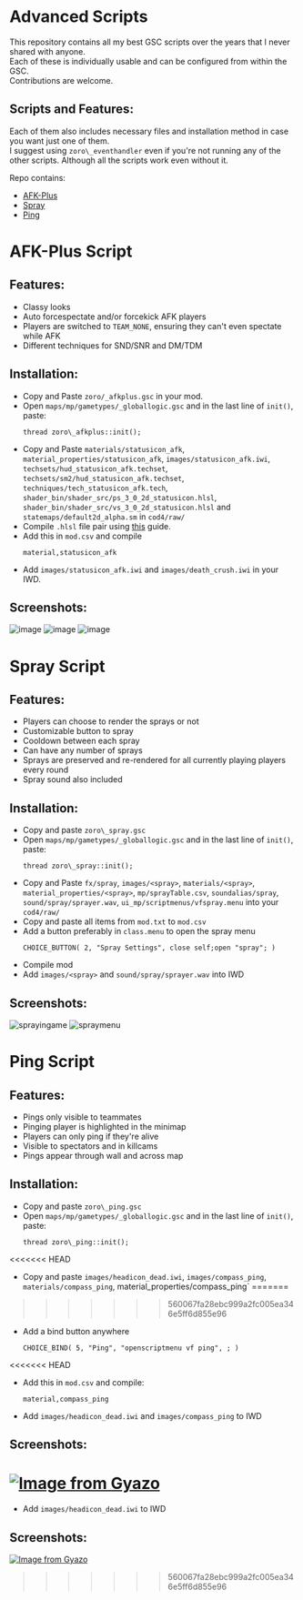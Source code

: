 # Advanced Scripts

This repository contains all my best GSC scripts over the years that I never shared with anyone.<br>
Each of these is individually usable and can be configured from within the GSC.<br>
Contributions are welcome.

## Scripts and Features:

Each of them also includes necessary files and installation method in case you want just one of them.<br>
I suggest using `zoro\_eventhandler` even if you're not running any of the other scripts. Although all the scripts work even without it.

Repo contains:
- [AFK-Plus](#afk-plus-script)
- [Spray](#spray-script)
- [Ping](#ping-script)

# AFK-Plus Script 

## Features:

- Classy looks
- Auto forcespectate and/or forcekick AFK players
- Players are switched to `TEAM_NONE`, ensuring they can't even spectate while AFK
- Different techniques for SND/SNR and DM/TDM

## Installation:

- Copy and Paste `zoro/_afkplus.gsc` in your mod.
- Open `maps/mp/gametypes/_globallogic.gsc` and in the last line of `init()`, paste:<br>
    ```
    thread zoro\_afkplus::init();
    ```
- Copy and Paste `materials/statusicon_afk`, `material_properties/statusicon_afk`, `images/statusicon_afk.iwi`, `techsets/hud_statusicon_afk.techset`, `techsets/sm2/hud_statusicon_afk.techset`, `techniques/tech_statusicon_afk.tech`, `shader_bin/shader_src/ps_3_0_2d_statusicon.hlsl`, `shader_bin/shader_src/vs_3_0_2d_statusicon.hlsl` and `statemaps/default2d_alpha.sm` in `cod4/raw/`
- Compile `.hlsl` file pair using [this](https://github.com/Zoro-6191/cod4-2d-shaders/wiki/How-to-Install-1-shader#%EF%B8%8F-just-having-the-materials-wont-work-you-need-to-have-required-files-in-folders-statemaps-techsets-techsetssm2-techniques-and-must-compile-hlsl-file-pair-in-rawshader_binshader_src) guide.
- Add this in `mod.csv` and compile<br>
    ```
    material,statusicon_afk
    ```
- Add `images/statusicon_afk.iwi` and `images/death_crush.iwi` in your IWD.

## Screenshots:

![image](https://user-images.githubusercontent.com/52291201/148081046-d83410c4-07a1-402d-a962-91790a723508.png)
![image](https://user-images.githubusercontent.com/52291201/148093271-4d71c318-7eed-4693-81ff-0356c61f248a.png)
![image](https://user-images.githubusercontent.com/52291201/148093029-b3fc3626-c765-4e24-a16f-80af171e482b.png)


# Spray Script


## Features:

- Players can choose to render the sprays or not
- Customizable button to spray
- Cooldown between each spray
- Can have any number of sprays
- Sprays are preserved and re-rendered for all currently playing players every round
- Spray sound also included

## Installation:

- Copy and paste `zoro\_spray.gsc`
- Open `maps/mp/gametypes/_globallogic.gsc` and in the last line of `init()`, paste:<br>
    ```
    thread zoro\_spray::init();
    ```
- Copy and Paste `fx/spray`, `images/<spray>`, `materials/<spray>`, `material_properties/<spray>`, `mp/sprayTable.csv`, `soundalias/spray`, `sound/spray/sprayer.wav`, `ui_mp/scriptmenus/vfspray.menu` into your `cod4/raw/`
- Copy and paste all items from `mod.txt` to `mod.csv`
- Add a button preferably in `class.menu` to open the spray menu
    ```
    CHOICE_BUTTON( 2, "Spray Settings", close self;open "spray"; )
    ```
- Compile mod
- Add `images/<spray>` and `sound/spray/sprayer.wav` into IWD

## Screenshots:
![sprayingame](https://user-images.githubusercontent.com/52291201/148189768-79d27e5a-cd88-4d84-88cf-3c8095fd0814.jpg)
![spraymenu](https://user-images.githubusercontent.com/52291201/148189775-a2a17b5b-db16-4e7d-a004-4f13e3882e8d.png)


# Ping Script

## Features:

- Pings only visible to teammates
- Pinging player is highlighted in the minimap
- Players can only ping if they're alive
- Visible to spectators and in killcams
- Pings appear through wall and across map

## Installation:

- Copy and paste `zoro\_ping.gsc`
- Open `maps/mp/gametypes/_globallogic.gsc` and in the last line of `init()`, paste:<br>
    ```
    thread zoro\_ping::init();
    ```
<<<<<<< HEAD
- Copy and paste `images/headicon_dead.iwi`, `images/compass_ping`, `materials/compass_ping`, material_properties/compass_ping`
=======
>>>>>>> 560067fa28ebc999a2fc005ea346e5ff6d855e96
- Add a bind button anywhere
    ```
    CHOICE_BIND( 5, "Ping", "openscriptmenu vf ping", ; )
    ```
<<<<<<< HEAD
- Add this in `mod.csv` and compile:
    ```
    material,compass_ping
    ```
- Add `images/headicon_dead.iwi` and `images/compass_ping` to IWD

## Screenshots:
[![Image from Gyazo](https://i.gyazo.com/af108e4996e2d89ad681bd90ed73a1b9.gif)](https://gyazo.com/af108e4996e2d89ad681bd90ed73a1b9)
=======
- Add `images/headicon_dead.iwi` to IWD

## Screenshots:
[![Image from Gyazo](https://i.gyazo.com/af108e4996e2d89ad681bd90ed73a1b9.gif)](https://gyazo.com/af108e4996e2d89ad681bd90ed73a1b9)
>>>>>>> 560067fa28ebc999a2fc005ea346e5ff6d855e96

